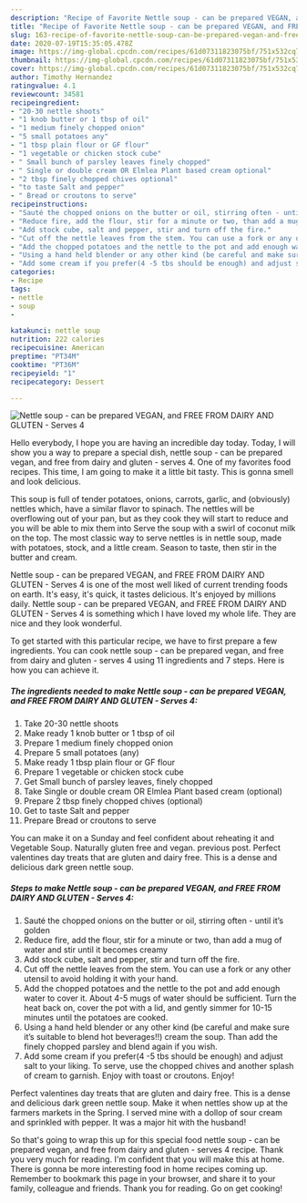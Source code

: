 ```yaml
---
description: "Recipe of Favorite Nettle soup - can be prepared VEGAN, and FREE FROM DAIRY AND GLUTEN - Serves 4"
title: "Recipe of Favorite Nettle soup - can be prepared VEGAN, and FREE FROM DAIRY AND GLUTEN - Serves 4"
slug: 163-recipe-of-favorite-nettle-soup-can-be-prepared-vegan-and-free-from-dairy-and-gluten-serves-4
date: 2020-07-19T15:35:05.478Z
image: https://img-global.cpcdn.com/recipes/61d07311823075bf/751x532cq70/nettle-soup-can-be-prepared-vegan-and-free-from-dairy-and-gluten-serves-4-recipe-main-photo.jpg
thumbnail: https://img-global.cpcdn.com/recipes/61d07311823075bf/751x532cq70/nettle-soup-can-be-prepared-vegan-and-free-from-dairy-and-gluten-serves-4-recipe-main-photo.jpg
cover: https://img-global.cpcdn.com/recipes/61d07311823075bf/751x532cq70/nettle-soup-can-be-prepared-vegan-and-free-from-dairy-and-gluten-serves-4-recipe-main-photo.jpg
author: Timothy Hernandez
ratingvalue: 4.1
reviewcount: 34581
recipeingredient:
- "20-30 nettle shoots"
- "1 knob butter or 1 tbsp of oil"
- "1 medium finely chopped onion"
- "5 small potatoes any"
- "1 tbsp plain flour or GF flour"
- "1 vegetable or chicken stock cube"
- " Small bunch of parsley leaves finely chopped"
- " Single or double cream OR Elmlea Plant based cream optional"
- "2 tbsp finely chopped chives optional"
- "to taste Salt and pepper"
- " Bread or croutons to serve"
recipeinstructions:
- "Sauté the chopped onions on the butter or oil, stirring often - until it’s golden"
- "Reduce fire, add the flour, stir for a minute or two, than add a mug of water and stir until it becomes creamy"
- "Add stock cube, salt and pepper, stir and turn off the fire."
- "Cut off the nettle leaves from the stem. You can use a fork or any other utensil to avoid holding it with your hand."
- "Add the chopped potatoes and the nettle to the pot and add enough water to cover it. About 4-5 mugs of water should be sufficient. Turn the heat back on, cover the pot with a lid, and gently simmer for 10-15 minutes until the potatoes are cooked."
- "Using a hand held blender or any other kind (be careful and make sure it’s suitable to blend hot beverages!!) cream the soup. Than add the finely chopped parsley and blend again if you wish."
- "Add some cream if you prefer(4 -5 tbs should be enough) and adjust salt to your liking. To serve, use the chopped chives and another splash of cream to garnish. Enjoy with toast or croutons. Enjoy!"
categories:
- Recipe
tags:
- nettle
- soup
- 

katakunci: nettle soup  
nutrition: 222 calories
recipecuisine: American
preptime: "PT34M"
cooktime: "PT36M"
recipeyield: "1"
recipecategory: Dessert

---
```



![Nettle soup - can be prepared VEGAN, and FREE FROM DAIRY AND GLUTEN - Serves 4](https://img-global.cpcdn.com/recipes/61d07311823075bf/751x532cq70/nettle-soup-can-be-prepared-vegan-and-free-from-dairy-and-gluten-serves-4-recipe-main-photo.jpg)

Hello everybody, I hope you are having an incredible day today. Today, I will show you a way to prepare a special dish, nettle soup - can be prepared vegan, and free from dairy and gluten - serves 4. One of my favorites food recipes. This time, I am going to make it a little bit tasty. This is gonna smell and look delicious.

This soup is full of tender potatoes, onions, carrots, garlic, and (obviously) nettles which, have a similar flavor to spinach. The nettles will be overflowing out of your pan, but as they cook they will start to reduce and you will be able to mix them into Serve the soup with a swirl of coconut milk on the top. The most classic way to serve nettles is in nettle soup, made with potatoes, stock, and a little cream. Season to taste, then stir in the butter and cream.

Nettle soup - can be prepared VEGAN, and FREE FROM DAIRY AND GLUTEN - Serves 4 is one of the most well liked of current trending foods on earth. It's easy, it's quick, it tastes delicious. It's enjoyed by millions daily. Nettle soup - can be prepared VEGAN, and FREE FROM DAIRY AND GLUTEN - Serves 4 is something which I have loved my whole life. They are nice and they look wonderful.


To get started with this particular recipe, we have to first prepare a few ingredients. You can cook nettle soup - can be prepared vegan, and free from dairy and gluten - serves 4 using 11 ingredients and 7 steps. Here is how you can achieve it.

<!--inarticleads1-->

##### The ingredients needed to make Nettle soup - can be prepared VEGAN, and FREE FROM DAIRY AND GLUTEN - Serves 4:

1. Take 20-30 nettle shoots
1. Make ready 1 knob butter or 1 tbsp of oil
1. Prepare 1 medium finely chopped onion
1. Prepare 5 small potatoes (any)
1. Make ready 1 tbsp plain flour or GF flour
1. Prepare 1 vegetable or chicken stock cube
1. Get  Small bunch of parsley leaves, finely chopped
1. Take  Single or double cream OR Elmlea Plant based cream (optional)
1. Prepare 2 tbsp finely chopped chives (optional)
1. Get to taste Salt and pepper
1. Prepare  Bread or croutons to serve


You can make it on a Sunday and feel confident about reheating it and Vegetable Soup. Naturally gluten free and vegan. previous post. Perfect valentines day treats that are gluten and dairy free. This is a dense and delicious dark green nettle soup. 

<!--inarticleads2-->

##### Steps to make Nettle soup - can be prepared VEGAN, and FREE FROM DAIRY AND GLUTEN - Serves 4:

1. Sauté the chopped onions on the butter or oil, stirring often - until it’s golden
1. Reduce fire, add the flour, stir for a minute or two, than add a mug of water and stir until it becomes creamy
1. Add stock cube, salt and pepper, stir and turn off the fire.
1. Cut off the nettle leaves from the stem. You can use a fork or any other utensil to avoid holding it with your hand.
1. Add the chopped potatoes and the nettle to the pot and add enough water to cover it. About 4-5 mugs of water should be sufficient. Turn the heat back on, cover the pot with a lid, and gently simmer for 10-15 minutes until the potatoes are cooked.
1. Using a hand held blender or any other kind (be careful and make sure it’s suitable to blend hot beverages!!) cream the soup. Than add the finely chopped parsley and blend again if you wish.
1. Add some cream if you prefer(4 -5 tbs should be enough) and adjust salt to your liking. To serve, use the chopped chives and another splash of cream to garnish. Enjoy with toast or croutons. Enjoy!


Perfect valentines day treats that are gluten and dairy free. This is a dense and delicious dark green nettle soup. Make it when nettles show up at the farmers markets in the Spring. I served mine with a dollop of sour cream and sprinkled with pepper. It was a major hit with the husband! 

So that's going to wrap this up for this special food nettle soup - can be prepared vegan, and free from dairy and gluten - serves 4 recipe. Thank you very much for reading. I'm confident that you will make this at home. There is gonna be more interesting food in home recipes coming up. Remember to bookmark this page in your browser, and share it to your family, colleague and friends. Thank you for reading. Go on get cooking!
